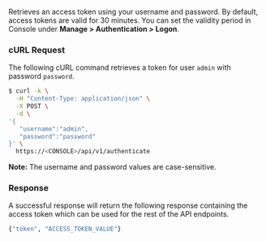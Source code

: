 Retrieves an access token using your username and password.
By default, access tokens are valid for 30 minutes.
You can set the validity period in Console under **Manage > Authentication > Logon**.

### cURL Request

The following cURL command retrieves a token for user `admin` with password `password`.

```bash
$ curl -k \
  -H "Content-Type: application/json" \
  -X POST \
  -d \
'{
   "username":"admin",
   "password":"password"
}' \
  https://<CONSOLE>/api/v1/authenticate
```

**Note:** The username and password values are case-sensitive.

### Response

A successful response will return the following response containing the access token which can be used for the rest of the API endpoints.

```bash
{"token", "ACCESS_TOKEN_VALUE"}
```
